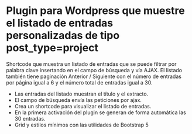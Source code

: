 # Plugin para Wordpress que muestre el listado de entradas personalizadas de tipo post_type=project

Shortcode que muestra un listado de entradas que se puede filtrar por palabra clave insertando en el campo de búsqueda y vía AJAX. 
El listado también tiene paginación Anterior / Siguiente con el número de entradas por página igual a 6 y el número total de entradas igual a 30.

- Las entradas del listado muestran el título y el extracto.
- El campo de búsqueda envía las peticiones por ajax.
- Crea un shortcode para visualizar el listado de entradas.
- En la primera activación del plugin se generan de forma automática las 30 entradas.
- Grid y estilos mínimos con las utilidades de Bootstrap 5
